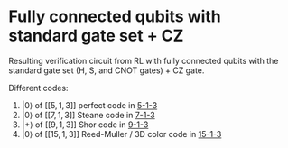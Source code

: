 # Fully connected qubits with standard gate set + CZ

Resulting verification circuit from RL with fully connected qubits with the standard gate set (H, S, and CNOT gates) + CZ gate.

Different codes:

1. $|0\rangle$ of $[[5,1,3]]$ perfect code in [5-1-3](5-1-3)
2. $|0\rangle$ of $[[7,1,3]]$ Steane code in [7-1-3](7-1-3)
3. $|+\rangle$ of $[[9,1,3]]$ Shor code in [9-1-3](9-1-3)
4. $|0\rangle$ of $[[15,1,3]]$ Reed-Muller / 3D color code in [15-1-3](15-1-3)

